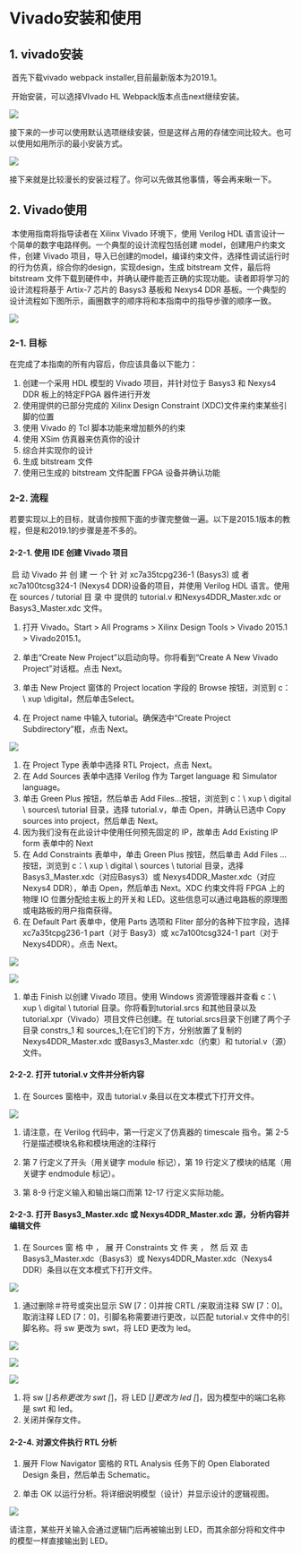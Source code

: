 # Vivado安装和使用

## 1. vivado安装

​ 首先下载vivado webpack installer,目前最新版本为2019.1。

​ 开始安装，可以选择VIvado HL Webpack版本点击next继续安装。

![](images/vivado/1563975870237.png)

​ 接下来的一步可以使用默认选项继续安装，但是这样占用的存储空间比较大。也可以使用如用所示的最小安装方式。

![](images/vivado/1563976105757.png)

接下来就是比较漫长的安装过程了。你可以先做其他事情，等会再来瞅一下。

## 2. Vivado使用

​ 本使用指南将指导读者在 Xilinx Vivado 环境下，使用 Verilog HDL 语言设计一个简单的数字电路样例。一个典型的设计流程包括创建 model，创建用户约束文件，创建 Vivado 项目，导入已创建的model，编译约束文件，选择性调试运行时的行为仿真，综合你的design，实现design，生成 bitstream 文件，最后将 bitstream 文件下载到硬件中，并确认硬件能否正确的实现功能。读者即将学习的设计流程将基于 Artix-7 芯片的 Basys3 基板和 Nexys4 DDR 基板。一个典型的设计流程如下图所示，画圈数字的顺序将和本指南中的指导步骤的顺序一致。

![](images/vivado/1563976287338.png)

### 2-1. 目标

在完成了本指南的所有内容后，你应该具备以下能力：

1. 创建一个采用 HDL 模型的 Vivado 项目，并针对位于 Basys3 和 Nexys4 DDR 板上的特定FPGA 器件进行开发
2. 使用提供的已部分完成的 Xilinx Design Constraint (XDC)文件来约束某些引脚的位置
3. 使用 Vivado 的 Tcl 脚本功能来增加额外的约束
4. 使用 XSim 仿真器来仿真你的设计
5. 综合并实现你的设计
6. 生成 bitstream 文件
7. 使用已生成的 bitstream 文件配置 FPGA 设备并确认功能

### 2-2. 流程

​ 若要实现以上的目标，就请你按照下面的步骤完整做一遍。以下是2015.1版本的教程，但是和2019.1的步骤是差不多的。

#### 2-2-1. 使用 IDE 创建 Vivado 项目

​ 启 动 Vivado 并 创 建 一 个 针 对 xc7a35tcpg236-1 (Basys3) 或 者xc7a100tcsg324-1 (Nexys4 DDR)设备的项目，并使用 Verilog HDL 语言。使用在 sources / tutorial 目 录 中 提供的 tutorial.v 和Nexys4DDR_Master.xdc or Basys3_Master.xdc 文件。

1. 打开 Vivado。Start &gt; All Programs &gt; Xilinx Design Tools &gt; Vivado 2015.1 &gt; Vivado2015.1。

2. 单击“Create New Project”以启动向导。你将看到“Create A New Vivado Project”对话框。点击 Next。

3. 单击 New Project 窗体的 Project location 字段的 Browse 按钮，浏览到 c：\ xup \digital，然后单击Select。

4. 在 Project name 中输入 tutorial。确保选中“Create Project Subdirectory”框，点击 Next。

![](images/vivado/1563977087617.png)

1. 在 Project Type 表单中选择 RTL Project，点击 Next。
2. 在 Add Sources 表单中选择 Verilog 作为 Target language 和 Simulator language。
3. 单击 Green Plus 按钮，然后单击 Add Files...按钮，浏览到 c：\ xup \ digital \ sources\ tutorial 目录，选择 tutorial.v，单击 Open，并确认已选中 Copy sources into project，然后单击 Next。
4. 因为我们没有在此设计中使用任何预先固定的 IP，故单击 Add Existing IP form 表单中的 Next
5. 在 Add Constraints 表单中，单击 Green Plus 按钮，然后单击 Add Files ...按钮，浏览到 c：\ xup \ digital \ sources \ tutorial 目录，选择 Basys3_Master.xdc（对应Basys3）或 Nexys4DDR_Master.xdc（对应 Nexys4 DDR），单击 Open，然后单击 Next。XDC 约束文件将 FPGA 上的物理 IO 位置分配给主板上的开关和 LED。这些信息可以通过电路板的原理图或电路板的用户指南获得。
6. 在 Default Part 表单中，使用 Parts 选项和 Fliter 部分的各种下拉字段，选择 xc7a35tcpg236-1 part（对于 Basy3）或 xc7a100tcsg324-1 part（对于 Nexys4DDR）。点击 Next。

![](images/vivado/1563977117169.png)

![](images/vivado/1563977129985.png)

1. 单击 Finish 以创建 Vivado 项目。使用 Windows 资源管理器并查看 c：\ xup \ digital \ tutorial 目录。你将看到tutorial.srcs 和其他目录以及 tutorial.xpr（Vivado）项目文件已创建。在 tutorial.srcs目录下创建了两个子目录 constrs_1 和 sources_1;在它们的下方，分别放置了复制的 Nexys4DDR_Master.xdc 或Basys3_Master.xdc（约束）和 tutorial.v（源）文件。

#### 2-2-2. 打开 tutorial.v 文件并分析内容

1. 在 Sources 窗格中，双击 tutorial.v 条目以在文本模式下打开文件。

![](images/vivado/1563977283279.png)

1. 请注意，在 Verilog 代码中，第一行定义了仿真器的 timescale 指令。第 2-5 行是描述模块名称和模块用途的注释行

2. 第 7 行定义了开头（用关键字 module 标记），第 19 行定义了模块的结尾（用关键字 endmodule 标记）。

3. 第 8-9 行定义输入和输出端口而第 12-17 行定义实际功能。

#### 2-2-3. 打开 Basys3_Master.xdc 或 Nexys4DDR_Master.xdc 源，分析内容并编辑文件

1. 在 Sources 窗 格 中 ， 展 开 Constraints 文 件 夹 ， 然 后 双 击Basys3_Master.xdc（Basys3）或 Nexys4DDR_Master.xdc（Nexys4 DDR）条目以在文本模式下打开文件。

![](images/vivado/1563977387856.png)

1. 通过删除＃符号或突出显示 SW [7：0]并按 CRTL /来取消注释 SW [7：0]。取消注释 LED [7：0]，引脚名称需要进行更改，以匹配 tutorial.v 文件中的引脚名称。将 sw 更改为 swt，将 LED 更改为 led。

![](images/vivado/1563977423656.png)

![](images/vivado/1563977433777.png)

![](images/vivado/1563977458759.png)

1. 将 sw [*]名称更改为 swt [*]，将 LED [*]更改为 led [*]，因为模型中的端口名称是 swt 和 led。
2. 关闭并保存文件。

#### 2-2-4. 对源文件执行 RTL 分析

1. 展开 Flow Navigator 窗格的 RTL Analysis 任务下的 Open Elaborated Design 条目，然后单击 Schematic。

2. 单击 OK 以运行分析。将详细说明模型（设计）并显示设计的逻辑视图。

![](images/vivado/1563977580563.png)

请注意，某些开关输入会通过逻辑门后再被输出到 LED，而其余部分将和文件中的模型一样直接输出到 LED。
